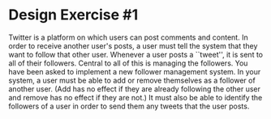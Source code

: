 # Design Exercise #1


Twitter is a platform on which users can post comments and content. In order to receive another user's posts, a user must tell the system that they want to follow that other user. Whenever a user posts a ``tweet'', it is sent to all of their followers. Central to all of this is managing the followers. You have been asked to implement a new follower management system. In your system, a user must be able to add or remove themselves as a follower of another user. (Add has no effect if they are already following the other user and remove has no effect if they are not.) It must also be able to identify the followers of a user in order to send them any tweets that the user posts. 
